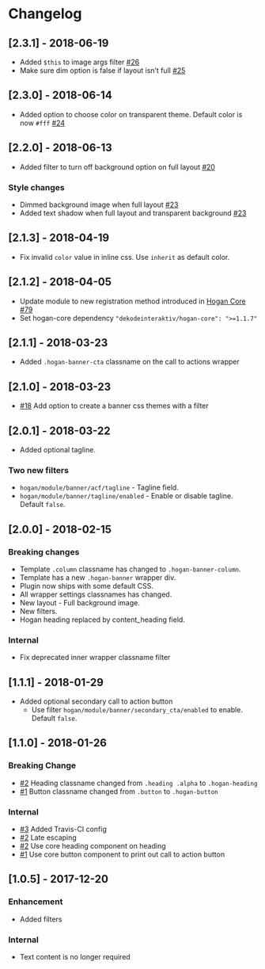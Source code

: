 # Changelog

## [2.3.1] - 2018-06-19
* Added `$this` to image args filter [#26](https://github.com/DekodeInteraktiv/hogan-banner/pull/26)
* Make sure dim option is false if layout isn’t full [#25](https://github.com/DekodeInteraktiv/hogan-banner/pull/25)

## [2.3.0] - 2018-06-14
* Added option to choose color on transparent theme. Default color is now `#fff` [#24](https://github.com/DekodeInteraktiv/hogan-banner/pull/24)

## [2.2.0] - 2018-06-13
* Added filter to turn off background option on full layout [#20](https://github.com/DekodeInteraktiv/hogan-banner/pull/20)

### Style changes
* Dimmed background image when full layout [#23](https://github.com/DekodeInteraktiv/hogan-banner/pull/23)
* Added text shadow when full layout and transparent background [#23](https://github.com/DekodeInteraktiv/hogan-banner/pull/23)

## [2.1.3] - 2018-04-19
* Fix invalid `color` value in inline css. Use `inherit` as default color.

## [2.1.2] - 2018-04-05
* Update module to new registration method introduced in [Hogan Core #79](https://github.com/DekodeInteraktiv/hogan-core/pull/79)
* Set hogan-core dependency `"dekodeinteraktiv/hogan-core": ">=1.1.7"`

## [2.1.1] - 2018-03-23
* Added `.hogan-banner-cta` classname on the call to actions wrapper

## [2.1.0] - 2018-03-23
* [#18](https://github.com/DekodeInteraktiv/hogan-banner/pull/18) Add option to create a banner css themes with a filter

## [2.0.1] - 2018-03-22
* Added optional tagline.
### Two new filters
* `hogan/module/banner/acf/tagline` - Tagline field.
* `hogan/module/banner/tagline/enabled` - Enable or disable tagline. Default `false`.

## [2.0.0] - 2018-02-15
### Breaking changes
* Template `.column` classname has changed to `.hogan-banner-column`.
* Template has a new `.hogan-banner` wrapper div.
* Plugin now ships with some default CSS.
* All wrapper settings classnames has changed.
* New layout - Full background image.
* New filters.
* Hogan heading replaced by content_heading field.

### Internal
* Fix deprecated inner wrapper classname filter

## [1.1.1] - 2018-01-29
* Added optional secondary call to action button
	* Use filter `hogan/module/banner/secondary_cta/enabled` to enable. Default `false`.

## [1.1.0] - 2018-01-26
### Breaking Change
* [#2](https://github.com/DekodeInteraktiv/hogan-banner/pull/2) Heading classname changed from `.heading .alpha` to `.hogan-heading`
* [#1](https://github.com/DekodeInteraktiv/hogan-banner/pull/1) Button classname changed from `.button` to `.hogan-button`

### Internal
* [#3](https://github.com/DekodeInteraktiv/hogan-banner/pull/3) Added Travis-CI config
* [#2](https://github.com/DekodeInteraktiv/hogan-banner/pull/2) Late escaping
* [#2](https://github.com/DekodeInteraktiv/hogan-banner/pull/2) Use core heading component on heading
* [#1](https://github.com/DekodeInteraktiv/hogan-banner/pull/1) Use core button component to print out call to action button

## [1.0.5] - 2017-12-20
### Enhancement
* Added filters

### Internal
* Text content is no longer required
